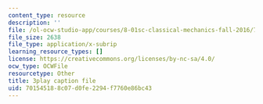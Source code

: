 ```yaml
---
content_type: resource
description: ''
file: /ol-ocw-studio-app/courses/8-01sc-classical-mechanics-fall-2016/701545188c07d0fe2294f7760e86bc43_V-fy33vi-64.srt
file_size: 2638
file_type: application/x-subrip
learning_resource_types: []
license: https://creativecommons.org/licenses/by-nc-sa/4.0/
ocw_type: OCWFile
resourcetype: Other
title: 3play caption file
uid: 70154518-8c07-d0fe-2294-f7760e86bc43
---
```

